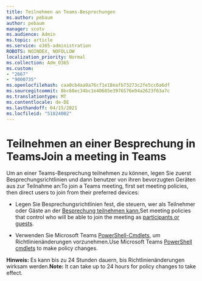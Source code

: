 ```yaml
---
title: Teilnehmen an Teams-Besprechungen
ms.author: pebaum
author: pebaum
manager: scotv
ms.audience: Admin
ms.topic: article
ms.service: o365-administration
ROBOTS: NOINDEX, NOFOLLOW
localization_priority: Normal
ms.collection: Adm_O365
ms.custom:
- "2667"
- "9000735"
ms.openlocfilehash: caa0cb4aa9a76cf1e18eafb73273c2fe5cc6a6df
ms.sourcegitcommit: 8bc60ec34bc1e40685e3976576e04a2623f63a7c
ms.translationtype: MT
ms.contentlocale: de-DE
ms.lasthandoff: 04/15/2021
ms.locfileid: "51824002"
---
```

# <a name="join-a-meeting-in-teams"></a><span data-ttu-id="d13cd-102">Teilnehmen an einer Besprechung in Teams</span><span class="sxs-lookup"><span data-stu-id="d13cd-102">Join a meeting in Teams</span></span>

<span data-ttu-id="d13cd-103">Um an einer Teams-Besprechung teilnehmen zu können, legen Sie zuerst Besprechungsrichtlinien und dann benutzer von ihren bevorzugten Geräten aus zur Teilnahme an:</span><span class="sxs-lookup"><span data-stu-id="d13cd-103">To join a Teams meeting, first set meeting policies, then direct users to join from their preferred devices:</span></span>

- <span data-ttu-id="d13cd-104">Legen Sie Besprechungsrichtlinien fest, die steuern, wer als Teilnehmer oder Gäste an der [Besprechung teilnehmen kann.](https://docs.microsoft.com/microsoftteams/meeting-policies-in-teams#meeting-policy-settings---participants--guests)</span><span class="sxs-lookup"><span data-stu-id="d13cd-104">Set meeting policies that control who will be able to join the meeting as [participants or guests](https://docs.microsoft.com/microsoftteams/meeting-policies-in-teams#meeting-policy-settings---participants--guests).</span></span> 

- <span data-ttu-id="d13cd-105">Verwenden Sie Microsoft Teams [PowerShell-Cmdlets,](https://docs.microsoft.com/microsoftteams/teams-powershell-overview) um Richtlinienänderungen vorzunehmen.</span><span class="sxs-lookup"><span data-stu-id="d13cd-105">Use Microsoft Teams [PowerShell cmdlets](https://docs.microsoft.com/microsoftteams/teams-powershell-overview) to make policy changes.</span></span>    

<span data-ttu-id="d13cd-106">**Hinweis:** Es kann bis zu 24 Stunden dauern, bis Richtlinienänderungen wirksam werden.</span><span class="sxs-lookup"><span data-stu-id="d13cd-106">**Note:** It can take up to 24 hours for policy changes to take effect.</span></span>